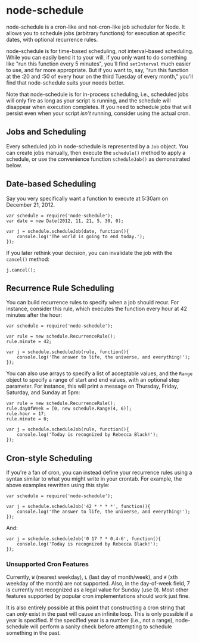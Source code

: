 node-schedule
=============
node-schedule is a cron-like and not-cron-like job scheduler for Node. It allows you to schedule jobs (arbitrary functions) for execution at specific dates, with optional recurrence rules.

node-schedule is for time-based scheduling, not interval-based scheduling. While you can easily bend it to your will, if you only want to do something like "run this function every 5 minutes", you'll find `setInterval` much easier to use, and far more appropriate. But if you want to, say, "run this function at the :20 and :50 of every hour on the third Tuesday of every month," you'll find that node-schedule suits your needs better.

Note that node-schedule is for in-process scheduling, i.e., scheduled jobs will only fire as long as your script is running, and the schedule will disappear when execution completes. If you need to schedule jobs that will persist even when your script *isn't* running, consider using the actual cron.

Jobs and Scheduling
-------------------
Every scheduled job in node-schedule is represented by a `Job` object. You can create jobs manually, then execute the `schedule()` method to apply a schedule, or use the convenience function `scheduleJob()` as demonstrated below.

Date-based Scheduling
---------------------
Say you very specifically want a function to execute at 5:30am on December 21, 2012.

	var schedule = require('node-schedule');
	var date = new Date(2012, 11, 21, 5, 30, 0);
	
	var j = schedule.scheduleJob(date, function(){
		console.log('The world is going to end today.');
	});

If you later rethink your decision, you can invalidate the job with the `cancel()` method:

	j.cancel();

Recurrence Rule Scheduling
--------------------------
You can build recurrence rules to specify when a job should recur. For instance, consider this rule, which executes the function every hour at 42 minutes after the hour:

	var schedule = require('node-schedule');
	
	var rule = new schedule.RecurrenceRule();
	rule.minute = 42;
	
	var j = schedule.scheduleJob(rule, function(){
		console.log('The answer to life, the universe, and everything!');
	});

You can also use arrays to specify a list of acceptable values, and the `Range` object to specify a range of start and end values, with an optional step parameter. For instance, this will print a message on Thursday, Friday, Saturday, and Sunday at 5pm:

	var rule = new schedule.RecurrenceRule();
	rule.dayOfWeek = [0, new schedule.Range(4, 6)];
	rule.hour = 17;
	rule.minute = 0;
	
	var j = schedule.scheduleJob(rule, function(){
		console.log('Today is recognized by Rebecca Black!');
	});

Cron-style Scheduling
---------------------
If you're a fan of cron, you can instead define your recurrence rules using a syntax similar to what you might write in your crontab. For example, the above examples rewritten using this style:

	var schedule = require('node-schedule');
	
	var j = schedule.scheduleJob('42 * * * *', function(){
		console.log('The answer to life, the universe, and everything!');
	});
	
And:

	var j = schedule.scheduleJob('0 17 ? * 0,4-6', function(){
		console.log('Today is recognized by Rebecca Black!');
	});

### Unsupported Cron Features
Currently, `W` (nearest weekday), `L` (last day of month/week), and `#` (xth weekday of the month) are not supported. Also, in the day-of-week field, 7 is currently not recognized as a legal value for Sunday (use 0). Most other features supported by popular cron implementations should work just fine.

It is also entirely possible at this point that constructing a cron string that can *only* exist in the past will cause an infinite loop. This is only possible if a year is specified. If the specified year is a number (i.e., not a range), node-schedule will perform a sanity check before attempting to schedule something in the past.
